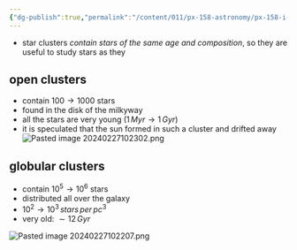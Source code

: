 ```yaml
---
{"dg-publish":true,"permalink":"/content/011/px-158-astronomy/px-158-i-stars/px-158-i4-star-clusters/","noteIcon":"1","created":"2024-11-25T10:50:32.000+00:00","updated":"2024-11-26T20:14:06.055+00:00"}
---
```


- star clusters *contain stars of the same age and composition*, so they are useful to study stars as they 
## open clusters
- contain $100\to1000$ stars
- found in the disk of the milkyway
- all the stars are very young ($1\,Myr\to 1\,Gyr$)
- it is speculated that the sun formed in such a cluster and drifted away
![Pasted image 20240227102302.png](/img/user/pics/Pasted%20image%2020240227102302.png)
## globular clusters
- contain $10^{5}\to10^{6}$ stars
- distributed all over the galaxy
- $10^{2}\to10^{3}\,stars\,per\,pc^{3}$ 
- very old: $\sim 12\,Gyr$

![Pasted image 20240227102207.png](/img/user/pics/Pasted%20image%2020240227102207.png)
